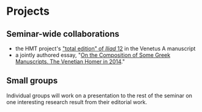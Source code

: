 # Projects #



## Seminar-wide collaborations ##


-  the HMT project's ["total edition" of *Iliad* 12](totalediting.html) in the Venetus A manuscript
- a jointly authored essay, "[On the Composition of Some Greek Manuscripts.  The Venetian Homer in 2014](VH2014.html)."


## Small groups ##

Individual groups will work on a presentation to the rest of the seminar on one interesting research result from their editorial work.